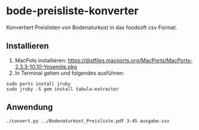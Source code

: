# bode-preisliste-konverter
Konvertiert Preislisten von Bodenaturkost in das foodsoft csv Format.

## Installieren
1. MacPots installieren: https://distfiles.macports.org/MacPorts/MacPorts-2.3.3-10.10-Yosemite.pkg
2. In Terminal gehen und folgendes ausführen:
```
sudo ports install jruby
sudo jruby -S gem install tabula-extractor
```
## Anwendung
`./convert.py ../Bodenaturkost_Preisliste.pdf 3-45 ausgabe.csv`
